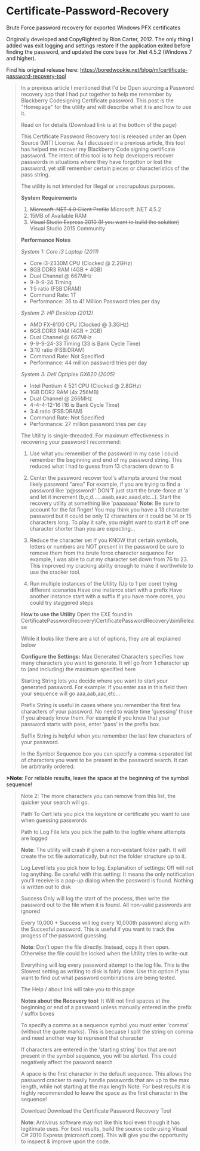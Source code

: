 # Certificate-Password-Recovery
Brute Force password recovery for exported Windows PFX certificates

Originally developed and CopyRighted by Rion Carter, 2012. The only thing I added was exit logging and settings restore if the application exited before finding the password, and updated the core base for .Net 4.5.2 (Windows 7 and higher).

Find his original release here:
https://boredwookie.net/blog/m/certificate-password-recovery-tool

>In a previous article I mentioned that I'd be Open sourcing a Password recovery app that I had put together to help me remember by Blackberry Codesigning Certificate password. This post is the "Homepage" for the utility and will describe what it is and how to use it.
>
>Read on for details (Download link is at the bottom of the page)
>
>This Certificate Password Recovery tool is released under an Open Source (MIT) License. As I discussed in a previous article, this tool has helped me recover my Blackberry Code signing certificate password. The intent of this tool is to help developers recover passwords in situations where they have forgotton or lost the password, yet still remember certain pieces or characteristics of the pass string.
>
>The utility is not intended for illegal or unscrupulous purposes.
>
>**System Requirements**
>
>1. ~~Microsoft .NET 4.0 Client Profile~~ Microsoft .NET 4.5.2
>2. 15MB of Available RAM
>3. ~~Visual Studio Express 2010 (If you want to build the solution)~~ Visual Studio 2015 Community
>
>**Performance Notes** 
>
>*System 1: Core i3 Laptop (2011)*
>
>- Core i3-2330M CPU (Clocked @ 2.2GHz)
>- 8GB DDR3 RAM (4GB + 4GB)
>- Dual Channel @ 667MHz
>- 9-9-9-24 Timing
>- 1:5 ratio (FSB:DRAM)
>- Command Rate: 1T
>- Performance: 36 to 41 Million Password tries per day
>
>*System 2: HP Desktop (2012)*
>
>- AMD FX-6100 CPU (Clocked @ 3.3GHz)
>- 6GB DDR3 RAM (4GB + 2GB)
>- Dual Channel @ 667MHz
>- 9-9-9-24-33 Timing (33 is Bank Cycle Time)
>- 3:10 ratio (FSB:DRAM)
>- Command Rate: Not Specified
>- Performance: 44 million password tries per day
>
>*System 3: Dell Optiplex GX620 (2005)*
>
>- Intel Pentium 4 521 CPU (Clocked @ 2.8GHz)
>- 1GB DDR2 RAM (4x 256MB)
>- Dual Channel @ 266MHz
>- 4-4-4-12-16 (16 is Bank Cycle Time)
>- 3:4 ratio (FSB:DRAM)
>- Command Rate: Not Specified
>- Performance: 27 million password tries per day
>
>The Utility is single-threaded. For maximum effectiveness in recovering your password I recommend:
>
>1. Use what you remember of the password
>In my case I could remember the beginning and end of my password string. This reduced what I had to guess from 13 characters down to 6
>
>2. Center the password recover tool's attempts around the most likely password "area"
>For example, if you are trying to find a password like 'p@ssword!' DON'T just start the brute-force at 'a' and let it increment (b,c,d......aaab,aaac,aaad,etc...). Start the recovery utility at something like 'paaaaaaa'
>**Note**: Be sure to account for the fat finger! You may think you have a 13 character password but it could be only 12 characters or it could be 14 or 15 characters long. To play it safe, you might want to start it off one character shorter than you are expecting...
>
>3. Reduce the character set
>If you KNOW that certain symbols, letters or numbers are NOT present in the password be sure to remove them from the brute force character sequence
>For example, I was able to cut my character set down from 76 to 23. This improved my cracking ability enough to make it worthwhile to use the cracker tool.
> 
>4. Run multiple instances of the Utility (Up to 1 per core) trying different scenarios
>Have one instance start with a prefix
>Have another instance start with a suffix
>If you have more cores, you could try staggered steps
>
>**How to use the Utility**
>Open the EXE found in CertificatePasswordRecovery\CertificatePasswordRecovery\bin\Release
>
>While it looks like there are a lot of options, they are all explained below
>
>**Configure the Settings:**
>Max Generated Characters specifies how many characters you want to generate. It will go from 1 character up to (and including) the maximum specified here
> 
>Starting String lets you decide where you want to start your generated password. For example: If you enter aaa in this field then your sequence will go aaa,aab,aac,etc...
> 
>Prefix String is useful in cases where you remember the first few characters of your password. No need to waste time 'guessing' those if you already know them. For example if you know that your password starts with pass, enter 'pass' in the prefix box.
> 
>Suffix String is helpful when you remember the last few characters of your password. 
> 
>In the Symbol Sequence box you can specify a comma-separated list of characters you want to be present in the password search. It can be arbitrarily ordered.
>
**>Note**: For reliable results, leave the space at the beginning of the symbol sequence!
>Note 2: The more characters you can remove from this list, the quicker your search will go.
>
>Path To Cert lets you pick the keystore or certificate you want to use when guessing passwords
>
>Path to Log File lets you pick the path to the logfile where attempts are logged
>
>**Note**: The utility will crash if given a non-existant folder path. It will create the txt file automatically, but not the folder structure up to it.
> 
>Log Level lets you pick how to log. Explanation of settings:
>Off will not log anything. Be careful with this setting: It means the only notification you'll receive is a pop-up dialog when the password is found. Nothing is written out to disk
> 
>Success Only will log the start of the process, then write the password out to the file when it is found. All non-valid passwords are ignored
> 
>Every 10,000 + Success will log every 10,000th password along with the Succesful password. This is useful if you want to track the progess of the password guessing.
>
>**Note**: Don't open the file directly. Instead, copy it then open. Otherwise the file could be locked when the Utility tries to write-out
> 
>Everything will log every password attempt to the log file. This is the Slowest setting as writing to disk is fairly slow. Use this option if you want to find out what password combinations are being tested.
 >
>The Help / about link will take you to this page
> 
>
>**Notes about the Recovery tool**:
>It Will not find spaces at the beginning or end of a password unless manually entered in the prefix / suffix boxes
> 
>To specify a comma as a sequence symbol you must enter 'comma' (without the quote marks). This is becuase I split the string on comma and need another way to represent that character
> 
>If characters are entered in the 'starting string' box that are not present in the symbol sequence, you will be alerted. This could negatively affect the pasword search
> 
>A space is the first character in the default sequence. This allows the password cracker to easily handle passwords that are up to the max length, while not starting at the max length
>Note: For best results it is highly recommended to leave the space as the first character in the sequence!
>
>
>Download
>Download the Certificate Password Recovery Tool
>
>**Note**: Antivirus software may not like this tool even though it has legitimate uses. For best results, build the source code using Visual C# 2010 Express (microsoft.com). This will give you the opportunity to inspect & improve upon the code.
